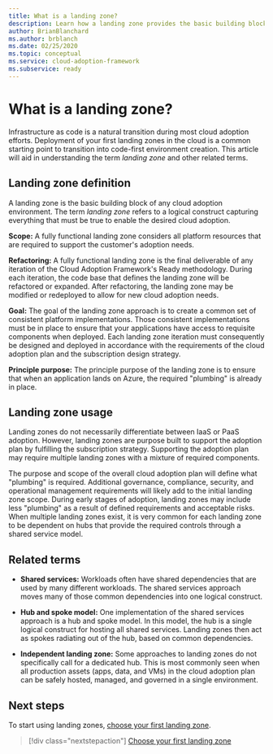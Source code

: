 ```yaml
---
title: What is a landing zone?
description: Learn how a landing zone provides the basic building block of any cloud adoption environment.
author: BrianBlanchard
ms.author: brblanch
ms.date: 02/25/2020
ms.topic: conceptual
ms.service: cloud-adoption-framework
ms.subservice: ready
---
```


<!-- markdownlint-disable MD026 -->

# What is a landing zone?

Infrastructure as code is a natural transition during most cloud adoption efforts. Deployment of your first landing zones in the cloud is a common starting point to transition into code-first environment creation. This article will aid in understanding the term _landing zone_ and other related terms.

## Landing zone definition

A landing zone is the basic building block of any cloud adoption environment. The term _landing zone_ refers to a logical construct capturing everything that must be true to enable the desired cloud adoption.

**Scope:** A fully functional landing zone considers all platform resources that are required to support the customer's adoption needs.

**Refactoring:** A fully functional landing zone is the final deliverable of any iteration of the Cloud Adoption Framework's Ready methodology. During each iteration, the code base that defines the landing zone will be refactored or expanded. After refactoring, the landing zone may be modified or redeployed to allow for new cloud adoption needs.

**Goal:** The goal of the landing zone approach is to create a common set of consistent platform implementations. Those consistent implementations must be in place to ensure that your applications have access to requisite components when deployed. Each landing zone iteration must consequently be designed and deployed in accordance with the requirements of the cloud adoption plan and the subscription design strategy.

**Principle purpose:** The principle purpose of the landing zone is to ensure that when an application lands on Azure, the required "plumbing" is already in place.

## Landing zone usage

Landing zones do not necessarily differentiate between IaaS or PaaS adoption. However, landing zones are purpose built to support the adoption plan by fulfilling the subscription strategy. Supporting the adoption plan may require multiple landing zones with a mixture of required components.

The purpose and scope of the overall cloud adoption plan will define what "plumbing" is required. Additional governance, compliance, security, and operational management requirements will likely add to the initial landing zone scope. During early stages of adoption, landing zones may include less "plumbing" as a result of defined requirements and acceptable risks. When multiple landing zones exist, it is very common for each landing zone to be dependent on hubs that provide the required controls through a shared service model.

## Related terms

- **Shared services:** Workloads often have shared dependencies that are used by many different workloads. The shared services approach moves many of those common dependencies into one logical construct.

- **Hub and spoke model:** One implementation of the shared services approach is a hub and spoke model. In this model, the hub is a single logical construct for hosting all shared services. Landing zones then act as spokes radiating out of the hub, based on common dependencies.

- **Independent landing zone:** Some approaches to landing zones do not specifically call for a dedicated hub. This is most commonly seen when all production assets (apps, data, and VMs) in the cloud adoption plan can be safely hosted, managed, and governed in a single environment.

## Next steps

To start using landing zones, [choose your first landing zone](./first-landing-zone.md).

> [!div class="nextstepaction"]
> [Choose your first landing zone](./first-landing-zone.md)
